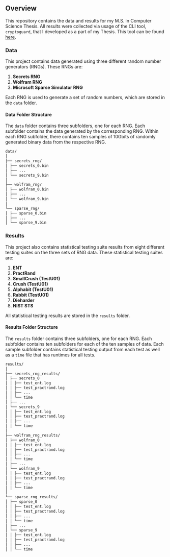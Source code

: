 ## Overview

This repository contains the data and results for my M.S. in Computer Science Thesis. All results were collected via usage of the CLI tool, `cryptoguard`, that I developed as a part of my Thesis. This tool can be found [here](https://github.com/jnaizer/cryptoguard).

### Data
This project contains data generated using three different random number generators (RNGs). These RNGs are:

1. **Secrets RNG**
2. **Wolfram RNG**
3. **Microsoft Sparse Simulator RNG**

Each RNG is used to generate a set of random numbers, which are stored in the `data` folder.

#### Data Folder Structure

The `data` folder contains three subfolders, one for each RNG. Each subfolder contains the data generated by the corresponding RNG. Within each RNG subfolder, there contains ten samples of 10Gbits of randomly generated binary data from the respective RNG.
```bash
data/
│
├── secrets_rng/
│ ├── secrets_0.bin
│ ├── ...
│ └── secrets_9.bin
│
├── wolfram_rng/
│ ├── wolfram_0.bin
│ ├── ...
│ └── wolfram_9.bin
│
└── sparse_rng/
│ ├── sparse_0.bin
│ ├── ...
│ └── sparse_9.bin
```

### Results
This project also contains statistical testing suite results from eight different testing suites on the three sets of RNG data. These statistical testing suites are:

1. **ENT**
2. **PractRand**
3. **SmallCrush (TestU01)**
4. **Crush (TestU01)**
5. **Alphabit (TestU01)**
6. **Rabbit (TestU01)**
7. **Dieharder**
8. **NIST STS**

All statistical testing results are stored in the `results` folder.

#### Results Folder Structure

The `results` folder contains three subfolders, one for each RNG. Each subfolder contains ten subfolders for each of the ten samples of data. Each sample subfolder contains statistical testing output from each test as well as a `time` file that has runtimes for all tests.
```bash
results/
│
├── secrets_rng_results/
│ ├── secrets_0
│ │ ├── test_ent.log
│ │ ├── test_practrand.log
│ │ ├── ...
│ │ └── time
│ ├── ...
│ └── secrets_9
│ │ ├── test_ent.log
│ │ ├── test_practrand.log
│ │ ├── ...
│ │ └── time
│
├── wolfram_rng_results/
│ ├── wolfram_0
│ │ ├── test_ent.log
│ │ ├── test_practrand.log
│ │ ├── ...
│ │ └── time
│ ├── ...
│ └── wolfram_9
│ │ ├── test_ent.log
│ │ ├── test_practrand.log
│ │ ├── ...
│ │ └── time
│
└── sparse_rng_results/
│ ├── sparse_0
│ │ ├── test_ent.log
│ │ ├── test_practrand.log
│ │ ├── ...
│ │ └── time
│ ├── ...
│ └── sparse_9
│ │ ├── test_ent.log
│ │ ├── test_practrand.log
│ │ ├── ...
│ │ └── time
```
